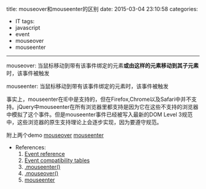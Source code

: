 title: mouseover和mouseenter的区别
date: 2015-03-04 23:10:58
categories:
- IT
tags:
- javascript
- event
- mouseover
- mouseenter
---
mouseover:
当鼠标移动到带有该事件绑定的元素**或由这样的元素移动到其子元素**时，该事件被触发

mouseenter:
当鼠标移动到带有该事件绑定的元素时，该事件被触发

事实上，mouseenter在IE中是支持的，但在Firefox,Chrome以及Safari中并不支持。jQuery中mouseenter在所有浏览器里都支持是因为它在这些不支持的浏览器中模拟了这个事件。但是mouseenter事件已经被写入最新的DOM Level 3规范中，这些浏览器的原生支持理论上会逐步实现，因为要遵守规范。

附上两个demo
[mouseover](http://jsfiddle.net/XXXLtender/yuzqv5pL/)
[mouseenter](http://jsfiddle.net/XXXLtender/a7bLyLmz/)


- References:
  1. [Event reference](https://developer.mozilla.org/en-US/docs/Web/Events)
  2. [Event compatibility tables](http://www.quirksmode.org/dom/events/)
  3. [.mouseenter()](http://api.jquery.com/mouseenter/)
  4. [.mouseover()](http://api.jquery.com/mouseover/)
  5. [mouseenter](https://developer.mozilla.org/en-US/docs/Web/Events/mouseenter)
